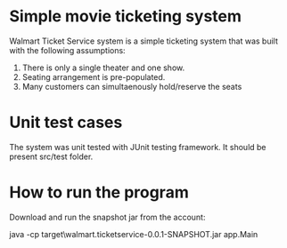 # Simple movie ticketing system

Walmart Ticket Service system is a simple ticketing system that was built with the following assumptions:

1. There is only a single theater and one show.
2. Seating arrangement is pre-populated.
2. Many customers can simultaenously hold/reserve the seats

# Unit test cases

The system was unit tested with JUnit testing framework. It should be present src/test folder.

# How to run the program
Download and run the snapshot jar from the account:

java -cp target\walmart.ticketservice-0.0.1-SNAPSHOT.jar app.Main

